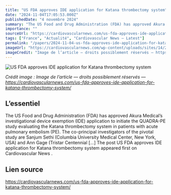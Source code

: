 ```yaml
---
title: "US FDA approves IDE application for Katana thrombectomy system"
date: "2024-11-04T17:05:53.000Z"
publishedDate: "4 novembre 2024"
summary: "The US Food and Drug Administration (FDA) has approved Akura Medical’s investigational device exemption (IDE) application to initiate the QUADRA-PE study evaluating the Katana thrombectomy system in patients with acute pulmonary embolism (PE). The co-principal investigators of the pivotal study are Sanjum Sethi (Columbia University Medical Center, New York, USA) and Ann Gage (Tristar Centennial [&#8230;] The post US FDA approves IDE application for Katana thrombectomy system appeared first on Cardiovascular News ."
importance: ""
sourceUrl: "https://cardiovascularnews.com/us-fda-approves-ide-application-for-katana-thrombectomy-system/"
tags: ["France", "Actualité", "Cardiovascular News — Latest"]
permalink: "/papers/2024-11-04-us-fda-approves-ide-application-for-katana-thrombectomy-system"
imageUrl: "https://cardiovascularnews.com/wp-content/uploads/sites/14/2024/11/Akura.jpg"
imageCredit: "Image de l’article — droits possiblement réservés — https://cardiovascularnews.com/us-fda-approves-ide-application-for-katana-thrombectomy-system/"
---
```


![US FDA approves IDE application for Katana thrombectomy system](https://cardiovascularnews.com/wp-content/uploads/sites/14/2024/11/Akura.jpg)

*Crédit image : Image de l’article — droits possiblement réservés — https://cardiovascularnews.com/us-fda-approves-ide-application-for-katana-thrombectomy-system/*

## L’essentiel

The US Food and Drug Administration (FDA) has approved Akura Medical’s investigational device exemption (IDE) application to initiate the QUADRA-PE study evaluating the Katana thrombectomy system in patients with acute pulmonary embolism (PE). The co-principal investigators of the pivotal study are Sanjum Sethi (Columbia University Medical Center, New York, USA) and Ann Gage (Tristar Centennial [&#8230;] The post US FDA approves IDE application for Katana thrombectomy system appeared first on Cardiovascular News .

## Lien source

https://cardiovascularnews.com/us-fda-approves-ide-application-for-katana-thrombectomy-system/
